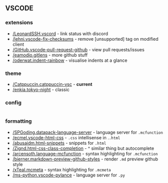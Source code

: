 ## VSCODE

### extensions

- [/LeonardSSH.vscord](https://marketplace.visualstudio.com/items?itemName=LeonardSSH.vscord) - link status with discord
- [/lehni.vscode-fix-checksums](https://marketplace.visualstudio.com/items?itemName=lehni.vscode-fix-checksums) - remove [unsupported] tag on modified client
- [/GitHub.vscode-pull-request-github](https://marketplace.visualstudio.com/items?itemName=GitHub.vscode-pull-request-github) - view pull requests/issues
- [/eamodio.gitlens](https://marketplace.visualstudio.com/items?itemName=eamodio.gitlens) - more github stuff
- [/oderwat.indent-rainbow](https://marketplace.visualstudio.com/items?itemName=oderwat.indent-rainbow) - visualise indents at a glance

### theme

- [/Catppuccin.catppuccin-vsc](https://marketplace.visualstudio.com/items?itemName=Catppuccin.catppuccin-vsc) - **current**
- [/enkia.tokyo-night](https://marketplace.visualstudio.com/items?itemName=enkia.tokyo-night) - classic

### config

```

```

### formatting

- [/SPGoding.datapack-language-server](https://marketplace.visualstudio.com/items?itemName=SPGoding.datapack-language-server) - language server for `.mcfunction`
- [/ecmel.vscode-html-css](https://marketplace.visualstudio.com/items?itemName=ecmel.vscode-html-css) - `.css` intellisense in .`.html`
- [/abusaidm.html-snippets](https://marketplace.visualstudio.com/items?itemName=abusaidm.html-snippets) - snippets for `.html`
- [/Zignd.html-css-class-completion](https://marketplace.visualstudio.com/items?itemName=Zignd.html-css-class-completion) - ^ similar thing but autocomplete
- [/arcensoth.language-mcfunction](https://marketplace.visualstudio.com/items?itemName=arcensoth.language-mcfunction) - syntax highlighting for `.mcfunction`
- [/bierner.markdown-preview-github-styles](https://marketplace.visualstudio.com/items?itemName=bierner.markdown-preview-github-styles) - render `.md` preview github style
- [/xTeal.mcmeta](https://marketplace.visualstudio.com/items?itemName=xTeal.mcmeta) - syntax highlighting for `.mcmeta`
- [/ms-python.vscode-pylance](https://marketplace.visualstudio.com/items?itemName=ms-python.vscode-pylance) - language server for `.py`